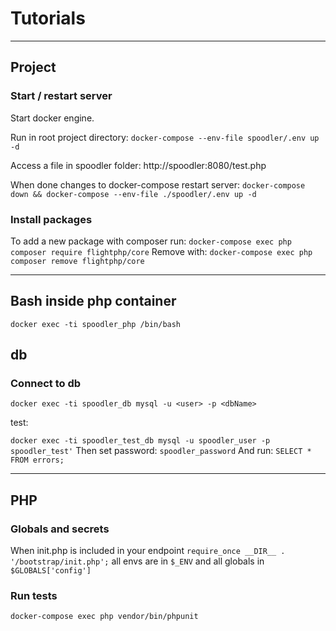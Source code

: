# Tutorials

---

## Project

### Start / restart server

Start docker engine.

Run in root project directory:
`docker-compose --env-file spoodler/.env up -d`

Access a file in spoodler folder:
http://spoodler:8080/test.php

When done changes to docker-compose restart server:
`docker-compose down && docker-compose --env-file ./spoodler/.env up -d`

### Install packages

To add a new package with composer run:
`docker-compose exec php composer require flightphp/core`
Remove with:
`docker-compose exec php composer remove flightphp/core`

---

## Bash inside php container

`docker exec -ti spoodler_php /bin/bash`

## db

### Connect to db

`docker exec -ti spoodler_db mysql -u <user> -p <dbName>`

test:

`docker exec -ti spoodler_test_db mysql -u spoodler_user -p spoodler_test'`
Then set password:
`spoodler_password`
And run:
`SELECT * FROM errors;`

---

## PHP

### Globals and secrets

When init.php is included in your endpoint `require_once __DIR__ . '/bootstrap/init.php';`
all envs are in `$_ENV` and all globals in `$GLOBALS['config']`

### Run tests

`docker-compose exec php vendor/bin/phpunit`
